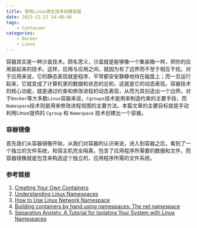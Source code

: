 ```yaml
---
title: 使用Linux原生技术创建容器
date: 2023-12-22 14:48:48
tags:
    - Container
categories:
    - Docker
    - Linux
---
```


容器其实是一种沙盒技术。顾名思义，沙盒就是能够像一个集装箱一样，把你的应用装起来的技术。这样，应用与应用之间，就因为有了边界而不至于相互干扰。对于应用来说，它的静态表现就是程序，平常都安安静静地待在磁盘上；而一旦运行起来，它就变成了计算机里的数据和状态的总和，这就是它的动态表现。容器技术的核心功能，就是通过约束和修改进程的动态表现，从而为其创造出一个边界。对于`Docker`等大多数`Linux`容器来说，`Cgroups`技术是用来制造约束的主要手段，而`Namespace`技术则是用来修改进程视图的主要方法。本篇文章的主要目标就是手动利用Linux提供的 `Cgroup` 和 `Namespace` 技术创建出一个容器。

### 容器镜像

首先我们从容器镜像开始，从我们对容器的认识来说，进入到容器之后，看到了一个独立的文件系统，和宿主机完全隔离，包含了应用程序所需要的数据和文件，而容器镜像就是包含来构造这个独立的，应用程序所需的文件系统。

### 参考链接

1. [Creating Your Own Containers](https://cesarvr.io/post/2018-05-22-create-containers/)
2. [Understanding Linux Namespaces](https://theboreddev.com/understanding-linux-namespaces/)
3. [How to Use Linux Network Namespace](https://linuxhint.com/use-linux-network-namespace/)
4. [Building containers by hand using namespaces: The net namespace](https://www.redhat.com/sysadmin/net-namespaces)
5. [Separation Anxiety: A Tutorial for Isolating Your System with Linux Namespaces](https://www.toptal.com/linux/separation-anxiety-isolating-your-system-with-linux-namespaces)